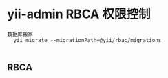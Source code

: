# yii-admin RBCA 权限控制

```
数据库搬家
  yii migrate --migrationPath=@yii/rbac/migrations


```



## RBCA 
